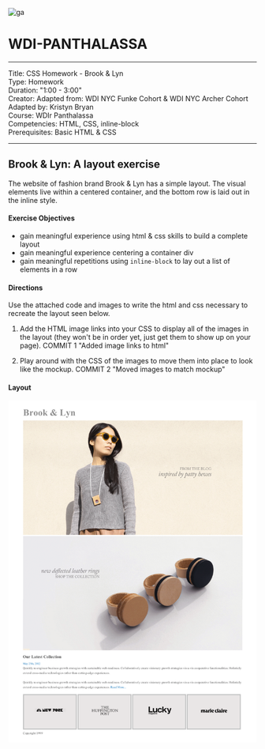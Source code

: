 ![ga](http://mobbook.generalassemb.ly/ga_cog.png)

# WDI-PANTHALASSA

---
Title: CSS Homework - Brook & Lyn<br>
Type: Homework<br>
Duration: "1:00 - 3:00" <br>
Creator:
    Adapted from: WDI NYC Funke Cohort & WDI NYC Archer Cohort<br>
    Adapted by: Kristyn Bryan <br>
    Course: WDIr Panthalassa<br>
Competencies: HTML, CSS, inline-block<br>
Prerequisites: Basic HTML & CSS

---


## Brook & Lyn: A layout exercise

The website of fashion brand Brook & Lyn has a simple layout. The visual elements live within a centered container, and the bottom row is laid out in the inline style.

#### Exercise Objectives

- gain meaningful experience using html & css skills to build a complete layout
- gain meaningful experience centering a container div
- gain meaningful repetitions using `inline-block` to lay out a list of elements in a row

#### Directions

Use the attached code and images to write the html and css necessary to recreate the layout seen below.

1. Add the HTML image links into your CSS to display all of the images in the layout (they won't be in order yet, just get them to show up on your page).
COMMIT 1
"Added image links to html"

2. Play around with the CSS of the images to move them into place to look like the mockup.
COMMIT 2
"Moved images to match mockup"

#### Layout

![image](mockup.png)
